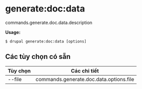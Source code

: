 # generate:doc:data
commands.generate.doc.data.description

**Usage:**
```
$ drupal generate:doc:data [options]
```

## Các tùy chọn có sẵn
Tùy chọn | Các chi tiết
-------|-------------
--file | commands.generate.doc.data.options.file
